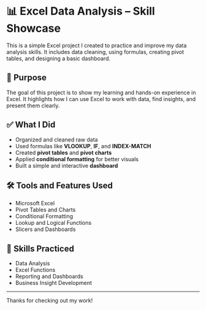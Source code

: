 # 📊 Excel Data Analysis – Skill Showcase

This is a simple Excel project I created to practice and improve my data analysis skills. It includes data cleaning, using formulas, creating pivot tables, and designing a basic dashboard.

## 🎯 Purpose

The goal of this project is to show my learning and hands-on experience in Excel. It highlights how I can use Excel to work with data, find insights, and present them clearly.

## ✅ What I Did

- Organized and cleaned raw data  
- Used formulas like **VLOOKUP**, **IF**, and **INDEX-MATCH**  
- Created **pivot tables** and **pivot charts**  
- Applied **conditional formatting** for better visuals  
- Built a simple and interactive **dashboard**

## 🛠 Tools and Features Used

- Microsoft Excel  
- Pivot Tables and Charts  
- Conditional Formatting  
- Lookup and Logical Functions  
- Slicers and Dashboards

## 💼 Skills Practiced

- Data Analysis  
- Excel Functions  
- Reporting and Dashboards  
- Business Insight Development

---

Thanks for checking out my work!
